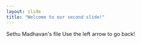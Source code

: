 ```yaml
---
layout: slide
title: "Welcome to our second slide!"
---
```

Sethu Madhavan's file
Use the left arrow to go back!
